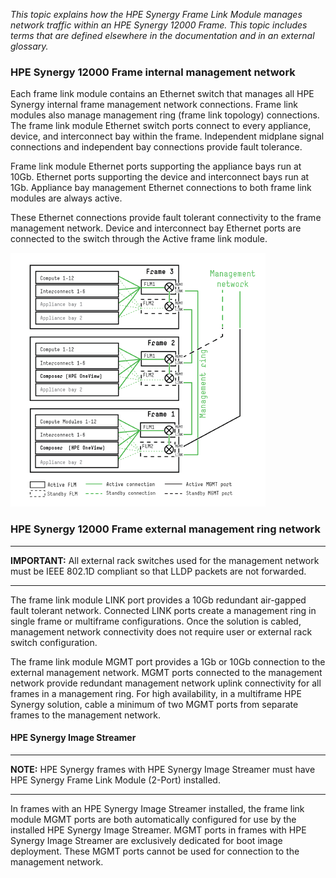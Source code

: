 

*This topic explains how the HPE Synergy Frame Link Module manages network traffic within an HPE Synergy 12000 Frame.*
*This topic includes terms that are defined elsewhere in the documentation and in an external glossary.*

### HPE Synergy 12000 Frame internal management network

Each frame link module contains an Ethernet switch that manages all HPE Synergy internal frame management network connections. Frame link modules also manage management ring (frame link topology) connections. The frame link module Ethernet switch ports connect to every appliance, device, and interconnect bay within the frame. Independent midplane signal
connections and independent bay connections provide fault tolerance.

Frame link module Ethernet ports supporting the appliance bays run at 10Gb. Ethernet ports supporting the device and interconnect bays run at 1Gb. Appliance bay management Ethernet connections to both frame link modules are always active.

These Ethernet connections provide fault tolerant connectivity to the frame management network. Device and interconnect bay Ethernet ports are connected to the switch through the Active frame link module.

![frame link module management network](public/flm_mgmt_network.png)



### HPE Synergy 12000 Frame external management ring network

------

**IMPORTANT:** All external rack switches used for the management network must be IEEE 802.1D compliant so that LLDP packets are not forwarded.

------

The frame link module LINK port provides a 10Gb redundant air-gapped fault tolerant network. Connected LINK ports create a management ring in single frame or multiframe configurations. Once the solution is cabled, management network connectivity does not require user or external rack switch configuration.

The frame link module MGMT port provides a 1Gb or 10Gb connection to the external management network. MGMT ports connected to the management network provide redundant management network uplink connectivity for all frames in a management ring. For high availability, in a multiframe HPE Synergy solution, cable a minimum of two MGMT ports from separate frames to the management network.

#### HPE Synergy Image Streamer

------

**NOTE:** HPE Synergy frames with HPE Synergy Image Streamer must have HPE Synergy Frame Link Module (2-Port) installed.

------

In frames with an HPE Synergy Image Streamer installed, the frame link module MGMT ports are both automatically configured for use by the installed HPE Synergy Image Streamer. MGMT ports in frames with HPE Synergy Image Streamer are exclusively dedicated for boot image deployment. These MGMT ports cannot be used for connection to the management network.